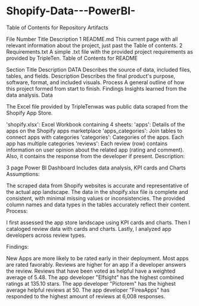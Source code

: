 # Shopify-Data---PowerBI-

Table of Contents for Repository Artifacts

File Number	Title	Description
1	README.md	This current page with all relevant information about the project, just past the Table of contents.
2	Requirements.txt	A simple .txt file with the provided project requirements as provided by TripleTen.
Table of Contents for README

Section Title	Description
DATA	Describes the source of data, included files, tables, and fields.
Description	Describes the final product's purpose, software, format, and included visuals.
Process	A general outline of how this project formed from start to finish.
Findings	Insights learned from the data analysis.
Data

The Excel file provided by TripleTenwas was public data scraped from the Shopify App Store.

'shopify.xlsx': Excel Workbook containing 4 sheets:
'apps': Details of the apps on the Shopify apps marketplace
'apps_categories': Join tables to connect apps with categories
'categories': Categories of the apps. Each app has multiple categories
'reviews': Each review (row) contains information on user opinion about the related app (rating and comment). Also, it contains the response from the developer if present.
Description:

3 page Power BI Dashboard
Includes data analysis, KPI cards and Charts
Assumptions:

The scraped data from Shopify websites is accurate and representative of the actual app landscape.
The data in the shopify.xlsx file is complete and consistent, with minimal missing values or inconsistencies.
The provided column names and data types in the tables accurately reflect their content.
Process:

I first assessed the app store landscape using KPI cards and charts. Then I cataloged review data with cards and charts. Lastly, I analyzed app developers across review types.

Findings:

New Apps are more likely to be rated early in their deployment.
Most apps are rated favorably.
Reviews are higher for an app if a developer answers the review.
Reviews that have been voted as helpful have a weighted average of 5.48.
The app developer "Elfsight" has the highest combined ratings at 135.10 stars.
The app developer "Pictorem" has the highest average helpful reviews at 50.
The app developer "FireaApps" has responded to the highest amount of reviews at 6,008 responses.
